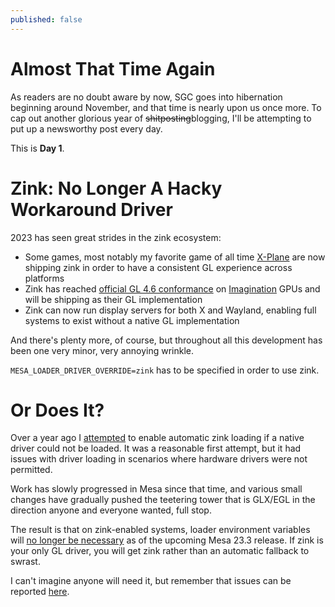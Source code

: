 ```yaml
---
published: false
---
```

# Almost That Time Again

As readers are no doubt aware by now, SGC goes into hibernation beginning around November, and that time is nearly upon us once more. To cap out another glorious year of ~~shitposting~~blogging, I'll be attempting to put up a newsworthy post every day.

This is **Day 1**.

# Zink: No Longer A Hacky Workaround Driver
2023 has seen great strides in the zink ecosystem:
* Some games, most notably my favorite game of all time [X-Plane](https://developer.x-plane.com/2023/02/addressing-plugin-flickering/) are now shipping zink in order to have a consistent GL experience across platforms
* Zink has reached [official GL 4.6 conformance](https://www.khronos.org/conformance/adopters/conformant-products/opengl#submission_332) on [Imagination](https://blog.imaginationtech.com/imagination-gpus-now-support-opengl-4.6) GPUs and will be shipping as their GL implementation
* Zink can now run display servers for both X and Wayland, enabling full systems to exist without a native GL implementation

And there's plenty more, of course, but throughout all this development has been one very minor, very annoying wrinkle.

`MESA_LOADER_DRIVER_OVERRIDE=zink` has to be specified in order to use zink.

# Or Does It?
Over a year ago I [attempted](https://gitlab.freedesktop.org/mesa/mesa/-/merge_requests/16168) to enable automatic zink loading if a native driver could not be loaded. It was a reasonable first attempt, but it had issues with driver loading in scenarios where hardware drivers were not permitted.

Work has slowly progressed in Mesa since that time, and various small changes have gradually pushed the teetering tower that is GLX/EGL in the direction anyone and everyone wanted, full stop.

The result is that on zink-enabled systems, loader environment variables will [no longer be necessary](https://gitlab.freedesktop.org/mesa/mesa/-/merge_requests/25640) as of the upcoming Mesa 23.3 release. If zink is your only GL driver, you will get zink rather than an automatic fallback to swrast.

I can't imagine anyone will need it, but remember that issues can be reported [here](https://gitlab.freedesktop.org/mesa/mesa/-/issues).